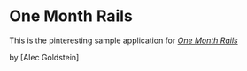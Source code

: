 # One Month Rails

This is the pinteresting sample application for 
[*One Month Rails*](http://onemonthrails.com)

by [Alec Goldstein]
